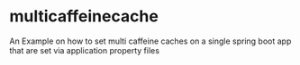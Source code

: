 # multicaffeinecache
An Example on how to set multi caffeine caches on a single spring boot app that are set via application property files
